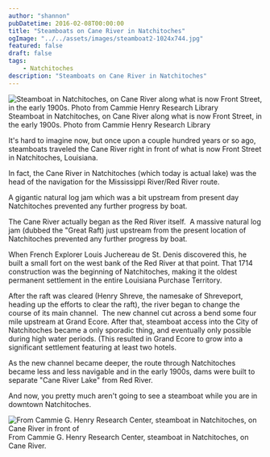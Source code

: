 ```yaml
---
author: "shannon"
pubDatetime: 2016-02-08T00:00:00
title: "Steamboats on Cane River in Natchitoches"
ogImage: "../../assets/images/steamboat2-1024x744.jpg"
featured: false
draft: false
tags:
    - Natchitoches
description: "Steamboats on Cane River in Natchitoches"
---
```


![Steamboat in Natchitoches, on Cane River along what is now Front Street, in the early 1900s. Photo from Cammie Henry Research Library](@assets/images/steamboat2-1024x744.jpg) Steamboat in Natchitoches, on Cane River along what is now Front Street, in the early 1900s. Photo from Cammie Henry Research Library

It's hard to imagine now, but once upon a couple hundred years or so ago, steamboats traveled the Cane River right in front of what is now Front Street in Natchitoches, Louisiana.

In fact, the Cane River in Natchitoches (which today is actual lake) was the head of the navigation for the Mississippi River/Red River route.

A gigantic natural log jam which was a bit upstream from present day Natchitoches prevented any further progress by boat.

The Cane River actually began as the Red River itself.  A massive natural log jam (dubbed the "Great Raft) just upstream from the present location of Natchitoches prevented any further progress by boat.

When French Explorer Louis Juchereau de St. Denis discovered this, he built a small fort on the west bank of the Red River at that point. That 1714 construction was the beginning of Natchitoches, making it the oldest permanent settlement in the entire Louisiana Purchase Territory.

After the raft was cleared (Henry Shreve, the namesake of Shreveport, heading up the efforts to clear the raft), the river began to change the course of its main channel.  The new channel cut across a bend some four mile upstream at Grand Ecore. After that, steamboat access into the City of Natchitoches became a only sporadic thing, and eventually only possible during high water periods. (This resulted in Grand Ecore to grow into a significant settlement featuring at least two hotels.

As the new channel became deeper, the route through Natchitoches became less and less navigable and in the early 1900s, dams were built to separate "Cane River Lake" from Red River.

And now, you pretty much aren't going to see a steamboat while you are in downtown Natchitoches.

![From Cammie G. Henry Research Center, steamboat in Natchitoches, on Cane River in front of ](@assets/images/steamboat3-1024x797.jpg) From Cammie G. Henry Research Center, steamboat in Natchitoches, on Cane River.